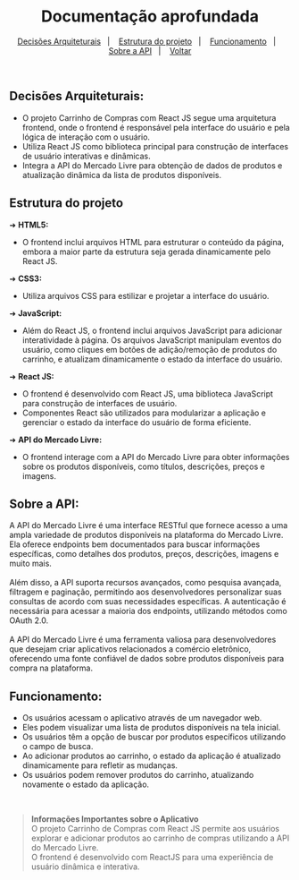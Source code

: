 <h1 align="center"> Documentação aprofundada </h1>

<p align="center">
  <a href="#decisões-arquiteturais">Decisões Arquiteturais</a>&nbsp;&nbsp;&nbsp;|&nbsp;&nbsp;&nbsp;
  <a href="#estrutura-do-projeto">Estrutura do projeto</a>&nbsp;&nbsp;&nbsp;|&nbsp;&nbsp;&nbsp;
  <a href="#funcionamento">Funcionamento</a>&nbsp;&nbsp;&nbsp;|&nbsp;&nbsp;&nbsp;
  <a href="#sobre-a-api">Sobre a API</a>&nbsp;&nbsp;&nbsp;|&nbsp;&nbsp;&nbsp;
  <a href="https://github.com/https-shini/shopping-cart">Voltar</a>
</p>

<br>

## Decisões Arquiteturais:

- O projeto Carrinho de Compras com React JS segue uma arquitetura frontend, onde o frontend é responsável pela interface do usuário e pela lógica de interação com o usuário.
- Utiliza React JS como biblioteca principal para construção de interfaces de usuário interativas e dinâmicas.
- Integra a API do Mercado Livre para obtenção de dados de produtos e atualização dinâmica da lista de produtos disponíveis.

## Estrutura do projeto

➜  **HTML5:**
   - O frontend inclui arquivos HTML para estruturar o conteúdo da página, embora a maior parte da estrutura seja gerada dinamicamente pelo React JS.

➜  **CSS3:**
   - Utiliza arquivos CSS para estilizar e projetar a interface do usuário.

➜  **JavaScript:**
   - Além do React JS, o frontend inclui arquivos JavaScript para adicionar interatividade à página. Os arquivos JavaScript manipulam eventos do usuário, como cliques em botões de adição/remoção de produtos do carrinho, e atualizam dinamicamente o estado da interface do usuário.

➜  **React JS:**
   - O frontend é desenvolvido com React JS, uma biblioteca JavaScript para construção de interfaces de usuário.
   - Componentes React são utilizados para modularizar a aplicação e gerenciar o estado da interface do usuário de forma eficiente.

➜  **API do Mercado Livre:**
   - O frontend interage com a API do Mercado Livre para obter informações sobre os produtos disponíveis, como títulos, descrições, preços e imagens.

## **Sobre a API:**

<p>
  A API do Mercado Livre é uma interface RESTful que fornece acesso a uma ampla variedade de produtos disponíveis na plataforma do Mercado Livre. Ela oferece endpoints bem documentados para buscar informações específicas, como detalhes dos produtos, preços, descrições, imagens e muito mais.
<br><br>
Além disso, a API suporta recursos avançados, como pesquisa avançada, filtragem e paginação, permitindo aos desenvolvedores personalizar suas consultas de acordo com suas necessidades específicas. A autenticação é necessária para acessar a maioria dos endpoints, utilizando métodos como OAuth 2.0.
<br><br>
A API do Mercado Livre é uma ferramenta valiosa para desenvolvedores que desejam criar aplicativos relacionados a comércio eletrônico, oferecendo uma fonte confiável de dados sobre produtos disponíveis para compra na plataforma.
</p>

## **Funcionamento:**

- Os usuários acessam o aplicativo através de um navegador web.
- Eles podem visualizar uma lista de produtos disponíveis na tela inicial.
- Os usuários têm a opção de buscar por produtos específicos utilizando o campo de busca.
- Ao adicionar produtos ao carrinho, o estado da aplicação é atualizado dinamicamente para refletir as mudanças.
- Os usuários podem remover produtos do carrinho, atualizando novamente o estado da aplicação.

<br>

> **Informações Importantes sobre o Aplicativo** <br>
O projeto Carrinho de Compras com React JS permite aos usuários explorar e adicionar produtos ao carrinho de compras utilizando a API do Mercado Livre. <br>
O frontend é desenvolvido com ReactJS para uma experiência de usuário dinâmica e interativa. <br>
